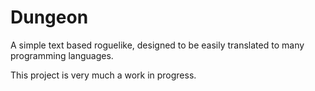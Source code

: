 # Dungeon
A simple text based roguelike, designed to be easily translated to many programming languages.

This project is very much a work in progress.
